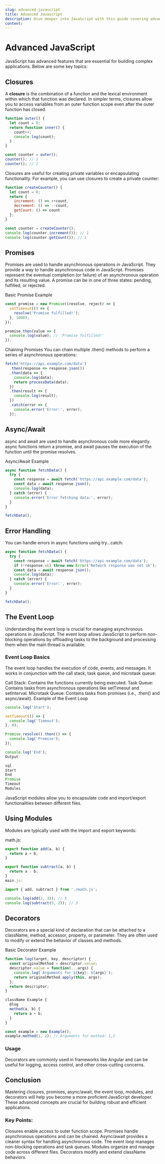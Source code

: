 ```yaml
---
slug: advanced-javascript
title: Advanced Javascript
description: Dive deeper into JavaScript with this guide covering advanced topics like closures and promises.
content: 
---
```


# Advanced JavaScript
JavaScript has advanced features that are essential for building complex applications. Below are some key topics:

## Closures
A **closure** is the combination of a function and the lexical environment within which that function was declared. In simpler terms, closures allow you to access variables from an outer function scope even after the outer function has closed.

```js
function outer() {
  let count = 0;
  return function inner() {
    count++;
    console.log(count);
  }
}

const counter = outer();
counter(); // 1
counter(); // 2
```

Closures are useful for creating private variables or encapsulating functionality. For example, you can use closures to create a private counter:

```js
function createCounter() {
  let count = 0;
  return {
    increment: () => ++count,
    decrement: () => --count,
    getCount: () => count
  };
}

const counter = createCounter();
console.log(counter.increment()); // 1
console.log(counter.getCount()); // 1
```

## Promises
Promises are used to handle asynchronous operations in JavaScript. They provide a way to handle asynchronous code in JavaScript. Promises represent the eventual completion (or failure) of an asynchronous operation and its resulting value. A promise can be in one of three states: pending, fulfilled, or rejected.

Basic Promise Example
```js
const promise = new Promise((resolve, reject) => {
  setTimeout(() => {
    resolve('Promise fulfilled!');
  }, 1000);
});

promise.then(value => {
  console.log(value); // 'Promise fulfilled!'
});
```

Chaining Promises
You can chain multiple .then() methods to perform a series of asynchronous operations:

```js
fetch('https://api.example.com/data')
  .then(response => response.json())
  .then(data => {
    console.log(data);
    return processData(data);
  })
  .then(result => {
    console.log(result);
  })
  .catch(error => {
    console.error('Error:', error);
  });
```

## Async/Await
async and await are used to handle asynchronous code more elegantly. async functions return a promise, and await pauses the execution of the function until the promise resolves.

Async/Await Example
```js
async function fetchData() {
  try {
    const response = await fetch('https://api.example.com/data');
    const data = await response.json();
    console.log(data);
  } catch (error) {
    console.error('Error fetching data:', error);
  }
}

fetchData();
```

## Error Handling
You can handle errors in async functions using try...catch:

```js
async function fetchData() {
  try {
    const response = await fetch('https://api.example.com/data');
    if (!response.ok) throw new Error('Network response was not ok');
    const data = await response.json();
    console.log(data);
  } catch (error) {
    console.error('Error:', error);
  }
}

fetchData();
```

## The Event Loop
Understanding the event loop is crucial for managing asynchronous operations in JavaScript. The event loop allows JavaScript to perform non-blocking operations by offloading tasks to the background and processing them when the main thread is available.

### Event Loop Basics
The event loop handles the execution of code, events, and messages. It works in conjunction with the call stack, task queue, and microtask queue:

Call Stack: Contains the functions currently being executed.
Task Queue: Contains tasks from asynchronous operations like setTimeout and setInterval.
Microtask Queue: Contains tasks from promises (i.e., .then() and async/await).
Example of the Event Loop
```js
console.log('Start');

setTimeout(() => {
  console.log('Timeout');
}, 0);

Promise.resolve().then(() => {
  console.log('Promise');
});

console.log('End');
Output:

sql
Start
End
Promise
Timeout
Modules
```

JavaScript modules allow you to encapsulate code and import/export functionalities between different files.

## Using Modules
Modules are typically used with the import and export keywords:

math.js:

```js
export function add(a, b) {
  return a + b;
}

export function subtract(a, b) {
  return a - b;
}
main.js:
```

```js
import { add, subtract } from './math.js';

console.log(add(2, 3)); // 5
console.log(subtract(5, 2)); // 3
```

## Decorators
Decorators are a special kind of declaration that can be attached to a className, method, accessor, property, or parameter. They are often used to modify or extend the behavior of classes and methods.

Basic Decorator Example

```js
function log(target, key, descriptor) {
  const originalMethod = descriptor.value;
  descriptor.value = function(...args) {
    console.log(`Arguments for ${key}: ${args}`);
    return originalMethod.apply(this, args);
  };
  return descriptor;
}

className Example {
  @log
  method(a, b) {
    return a + b;
  }
}

const example = new Example();
example.method(1, 2); // Arguments for method: 1,2
```

### Usage
Decorators are commonly used in frameworks like Angular and can be useful for logging, access control, and other cross-cutting concerns.

## Conclusion
Mastering closures, promises, async/await, the event loop, modules, and decorators will help you become a more proficient JavaScript developer. These advanced concepts are crucial for building robust and efficient applications.

### Key Points:
Closures enable access to outer function scope.
Promises handle asynchronous operations and can be chained.
Async/await provides a cleaner syntax for handling asynchronous code.
The event loop manages non-blocking operations and task queues.
Modules organize and manage code across different files.
Decorators modify and extend className behaviors.